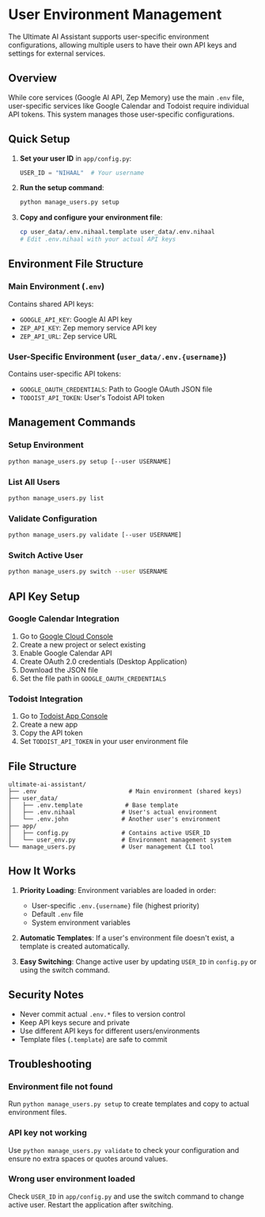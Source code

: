 # User Environment Management

The Ultimate AI Assistant supports user-specific environment configurations, allowing multiple users to have their own API keys and settings for external services.

## Overview

While core services (Google AI API, Zep Memory) use the main `.env` file, user-specific services like Google Calendar and Todoist require individual API tokens. This system manages those user-specific configurations.

## Quick Setup

1. **Set your user ID** in `app/config.py`:

   ```python
   USER_ID = "NIHAAL"  # Your username
   ```

2. **Run the setup command**:

   ```bash
   python manage_users.py setup
   ```

3. **Copy and configure your environment file**:

   ```bash
   cp user_data/.env.nihaal.template user_data/.env.nihaal
   # Edit .env.nihaal with your actual API keys
   ```

## Environment File Structure

### Main Environment (`.env`)

Contains shared API keys:

- `GOOGLE_API_KEY`: Google AI API key
- `ZEP_API_KEY`: Zep memory service API key
- `ZEP_API_URL`: Zep service URL

### User-Specific Environment (`user_data/.env.{username}`)

Contains user-specific API tokens:

- `GOOGLE_OAUTH_CREDENTIALS`: Path to Google OAuth JSON file
- `TODOIST_API_TOKEN`: User's Todoist API token

## Management Commands

### Setup Environment

```bash
python manage_users.py setup [--user USERNAME]
```

### List All Users

```bash
python manage_users.py list
```

### Validate Configuration

```bash
python manage_users.py validate [--user USERNAME]
```

### Switch Active User

```bash
python manage_users.py switch --user USERNAME
```

## API Key Setup

### Google Calendar Integration

1. Go to [Google Cloud Console](https://console.cloud.google.com/)
2. Create a new project or select existing
3. Enable Google Calendar API
4. Create OAuth 2.0 credentials (Desktop Application)
5. Download the JSON file
6. Set the file path in `GOOGLE_OAUTH_CREDENTIALS`

### Todoist Integration

1. Go to [Todoist App Console](https://developer.todoist.com/appconsole.html)
2. Create a new app
3. Copy the API token
4. Set `TODOIST_API_TOKEN` in your user environment file

## File Structure

```
ultimate-ai-assistant/
├── .env                          # Main environment (shared keys)
├── user_data/
│   ├── .env.template            # Base template
│   ├── .env.nihaal             # User's actual environment
│   └── .env.john               # Another user's environment
├── app/
│   ├── config.py               # Contains active USER_ID
│   └── user_env.py             # Environment management system
└── manage_users.py             # User management CLI tool
```

## How It Works

1. **Priority Loading**: Environment variables are loaded in order:
   - User-specific `.env.{username}` file (highest priority)
   - Default `.env` file
   - System environment variables

2. **Automatic Templates**: If a user's environment file doesn't exist, a template is created automatically.

3. **Easy Switching**: Change active user by updating `USER_ID` in `config.py` or using the switch command.

## Security Notes

- Never commit actual `.env.*` files to version control
- Keep API keys secure and private
- Use different API keys for different users/environments
- Template files (`.template`) are safe to commit

## Troubleshooting

### Environment file not found

Run `python manage_users.py setup` to create templates and copy to actual environment files.

### API key not working

Use `python manage_users.py validate` to check your configuration and ensure no extra spaces or quotes around values.

### Wrong user environment loaded

Check `USER_ID` in `app/config.py` and use the switch command to change active user. Restart the application after switching.
